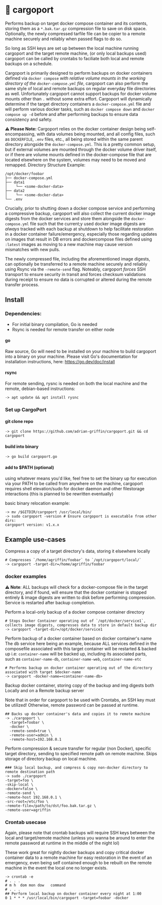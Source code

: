 # 🚢 cargoport

Performs backup on target docker compose container and its contents, storing them as a `*.bak.tar.gz` compression file to save on disk space. Optionally, the newly compressed tarfile file can be copier to a remote machine securely and reliably when passed flags to do so. 

So long as SSH keys are set up between the local machine running cargoport and the target remote machine, (or only local backups used) cargoport can be called by crontabs to faciliate both local and remote backups on a schedule.

Cargoport is primarily designed to perform backups on docker containers defined via `docker compose` *with relative volume mounts in the working directory of the `docker-compose.yml` file*, cargoport can also perform the same style of local and remote backups on regular everyday file directories as well. Unfortunately cargoport cannot support backups for docker volume mounts other than `.` without some extra effort. Cargoport will dynamically determine if the target directory containers a `docker-compose.yml` file and will perform various docker tasks, such as  `docker compose down` and `docker compose up -d` before and after performing backups to ensure data consistency and safety.

**⚠️ Please Note:** Cargoport relies on the docker container design being self-encompassing, with  data volumes being mounted, and all config files, such as `DOCKERFILE`, `.env` files, etc., all being stored within the same parent directory alongside the `docker-compose.yml`. This is a pretty common setup, but if external volumes are mounted through the docker volume driver itself, or if there are volume mounts defined in the docker-compose file that are located elsewhere on the system, volumes may need to be moved and remapped. Directory Structure Example:

```
/opt/docker/foobar
├── docker-compose.yml
├── data1
│    └── <some-docker-data>
├── data2
│    └── <some-docker-data>
└── .env
```

Crucially, prior to shutting down a docker compose service and performing a compressive backup, cargoport will also collect the current docker image digests from the docker services and store them alongside the `docker-compose.yml` file such that the current;y used docker image digests are *always* tracked with each backup at shutdown to help facilitate restoration in a docker container failure/emergency, especially those regarding updates on images that result in DB errors and dockercompose files defined using `:latest` images as moving to a new machine may cause version mismatches with new pulls.

The newly compressed file, including the aforementioned image digests, can optionally be transferred to a remote machine securely and reliably using Rsync via the `-remote-send` flag. Noteably, cargoport *forces* SSH transport to ensure security in transit and forces checksum validations during receipt to ensure no data is corrupted or altered during the remote transfer process. 

## Install

### Dependencies:

- For initial binary compilation, Go is needed
- Rsync is needed for remote transfer on either node

#### go
Raw source, Go will need to be installed on your machine to build cargoport into a binary on your machine. Please visit Go's documentation for installation instructions, here: https://go.dev/doc/install

#### rsync
For remote sending, rysnc is needed on both the local machine and the remote, debian-based instructions:
```shell
·> apt update && apt install rysnc
```

### Set up CargoPort

#### git clone repo
```shell
·> git clone https://github.com/adrian-griffin/cargoport.git && cd cargoport
```

#### build into binary
```shell
·> go build cargoport.go
```

#### add to $PATH (optional)
using whatever means you'd like, feel free to set the binary up for execution via your PATH to be called from anywhere on the machine, cargoport requires shell elevation/sudo for docker daemon and other filestorage interactions (this is planned to be rewritten eventually)

basic binary relocation example:
```shell
·> mv /$GITDIR/cargoport /usr/local/bin/
·> sudo cargoport -version # Ensure cargoport is executable from other dirs:
cargoport version: v1.x.x
```

## Example use-cases

Compress a copy of a target directory's data, storing it elsewhere locally
```shell
# Compresses `/home/agriffin/foobar` to `/opt/cargoport/local/`
·> cargoport -target-dir=/home/agriffin/foobar
```

### docker examples
**⚠️ Note**: ALL backups will check for a docker-compose file in the target directory, and if found, will ensure that the docker container is stopped entirely & image digests are written to disk before performing compression. Service is restarted after backup completion.


Perform a local-only backup of a docker compose container directory
```shell
# Stops Docker Container operating out of `/opt/docker/service1`, collects image digests, compresses data to store in default backup dir
·> cargoport -target-dir=/opt/docker/service1
```

Perform backup of a docker container based on docker container's name
The db service here being an example, because ALL services defined in the composefile associated with this target container will be restarted & backed up
i.e: `container-name` will be backed up, including its associated parts, such as `container-name-db`, `container-name-web`, `container-name-etc`
```shell
# Performs backup on docker container operating out of the directory associated with target $docker-name
·> cargoport -docker-name=<container-name-db> 
```



Backup docker container, storing copy of the backup and img digests both Locally and on a Remote backup server

Note that in order for cargoport to be used with Crontabs, an SSH key must be utilized! Otherwise, remote password can be passed at runtime.
```shell
## Backs up docker container's data and copies it to remote machine
·> ./cargoport \
  -target=foobar \
  -docker \
  -remote-send=true \
  -remote-user=admin \
  -remote-host=192.168.0.1 
```

Perform compression & secure transfer for regular (non Docker), specific target directory, sending to specified remote path on remote machine. Skips storage of directory backup on local machine.
```shell
### Skip local backup, and compress & copy non-docker directory to remote destination path
·> sudo ./cargoport 
-target=foo \ 
-skip-local \ 
-docker=false \
-remote-send \ 
-remote-host 192.168.0.1 \
-src-root=/etc/foo \ 
-remote-file=/path/to/dst/foo.bak.tar.gz \ 
-remote-user=agriffin 

```

### Crontab usecase
Again, please note that crontab backups will require SSH keys between the local and target/remote machine (unless you wanna be around to enter the remote password at runtime in the middle of the night lol)

These work great for nightly docker backups and copy critical docker container data to a remote machine for easy restoration in the event of an emergency, even being self contained enough to be rebuilt on the remote machine in the event the local one no longer exists.
```shell
·> crontab -e
# . . . 
# m h  dom mon dow   command
# . . .
## Perform local backup on docker container every night at 1:00
0 1 * * * /usr/local/bin/cargoport -target=foobar -docker
```
